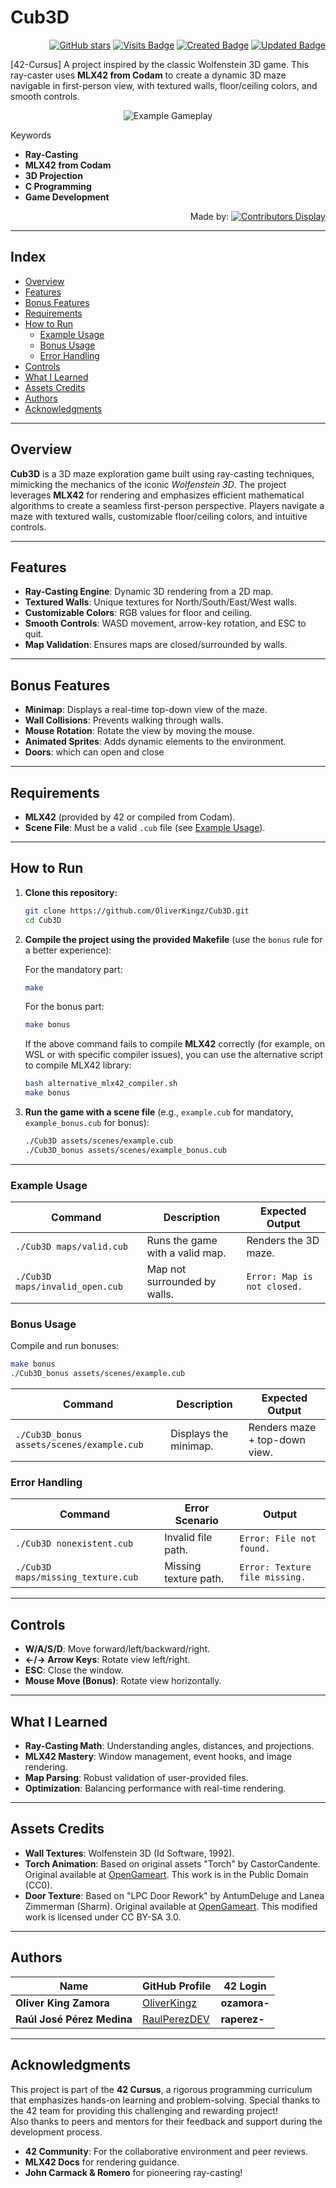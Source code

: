 # Cub3D

<div align="right">

[![GitHub stars](https://img.shields.io/github/stars/OliverKingz/Cub3D?color=brightgreen)]()
[![Visits Badge](https://badges.pufler.dev/visits/OliverKingz/Cub3D)]()
[![Created Badge](https://badges.pufler.dev/created/OliverKingz/Cub3D)]()
[![Updated Badge](https://badges.pufler.dev/updated/OliverKingz/Cub3D)]()

</div>

[42-Cursus] A project inspired by the classic Wolfenstein 3D game. This ray-caster uses **MLX42 from Codam** to create a dynamic 3D maze navigable in first-person view, with textured walls, floor/ceiling colors, and smooth controls.

<div align="center">

![Example Gameplay](assets/images/Cub3D_GB.gif)

</div>

Keywords

- **Ray-Casting**
- **MLX42 from Codam**
- **3D Projection**
- **C Programming**
- **Game Development**

<div align="right">

Made by: [![Contributors Display](https://badges.pufler.dev/contributors/OliverKingz/Cub3d?size=30&padding=5&perRow=10&bots=true)](https://github.com/RaulPerezDEV)

</div>

---

## Index

- [Overview](#overview)
- [Features](#features)
- [Bonus Features](#bonus-features)
- [Requirements](#requirements)
- [How to Run](#how-to-run)
  - [Example Usage](#example-usage)
  - [Bonus Usage](#bonus-usage)
  - [Error Handling](#error-handling)
- [Controls](#controls)
- [What I Learned](#what-i-learned)
- [Assets Credits](#assets-credits)
- [Authors](#authors)
- [Acknowledgments](#acknowledgments)

---

## Overview

**Cub3D** is a 3D maze exploration game built using ray-casting techniques, mimicking the mechanics of the iconic _Wolfenstein 3D_. The project leverages **MLX42** for rendering and emphasizes efficient mathematical algorithms to create a seamless first-person perspective. Players navigate a maze with textured walls, customizable floor/ceiling colors, and intuitive controls.

---

## Features

- **Ray-Casting Engine**: Dynamic 3D rendering from a 2D map.
- **Textured Walls**: Unique textures for North/South/East/West walls.
- **Customizable Colors**: RGB values for floor and ceiling.
- **Smooth Controls**: WASD movement, arrow-key rotation, and ESC to quit.
- **Map Validation**: Ensures maps are closed/surrounded by walls.

---

## Bonus Features

- **Minimap**: Displays a real-time top-down view of the maze.
- **Wall Collisions**: Prevents walking through walls.
- **Mouse Rotation**: Rotate the view by moving the mouse.
- **Animated Sprites**: Adds dynamic elements to the environment.
- **Doors**: which can open and close

---

## Requirements

- **MLX42** (provided by 42 or compiled from Codam).
- **Scene File**: Must be a valid `.cub` file (see [Example Usage](#example-usage)).

---

## How to Run

1. **Clone this repository:**

   ```bash
   git clone https://github.com/OliverKingz/Cub3D.git
   cd Cub3D
   ```

2. **Compile the project using the provided Makefile** (use the `bonus` rule for a better experience):

   For the mandatory part:

   ```bash
   make
   ```

   For the bonus part:

   ```bash
   make bonus
   ```

   If the above command fails to compile **MLX42** correctly (for example, on WSL or with specific compiler issues), you can use the alternative script to compile MLX42 library:

   ```bash
   bash alternative_mlx42_compiler.sh
   make bonus
   ```

3. **Run the game with a scene file** (e.g., `example.cub` for mandatory, `example_bonus.cub` for bonus):

   ```bash
   ./Cub3D assets/scenes/example.cub
   ./Cub3D_bonus assets/scenes/example_bonus.cub
   ```

---

### Example Usage

| **Command**                     | **Description**                 | **Expected Output**         |
| ------------------------------- | ------------------------------- | --------------------------- |
| `./Cub3D maps/valid.cub`        | Runs the game with a valid map. | Renders the 3D maze.        |
| `./Cub3D maps/invalid_open.cub` | Map not surrounded by walls.    | `Error: Map is not closed.` |

### Bonus Usage

Compile and run bonuses:

```bash
make bonus
./Cub3D_bonus assets/scenes/example.cub
```

| **Command**                               | **Description**       | **Expected Output**           |
| ----------------------------------------- | --------------------- | ----------------------------- |
| `./Cub3D_bonus assets/scenes/example.cub` | Displays the minimap. | Renders maze + top-down view. |

### Error Handling

| **Command**                        | **Error Scenario**    | **Output**                     |
| ---------------------------------- | --------------------- | ------------------------------ |
| `./Cub3D nonexistent.cub`          | Invalid file path.    | `Error: File not found.`       |
| `./Cub3D maps/missing_texture.cub` | Missing texture path. | `Error: Texture file missing.` |

---

## Controls

- **W/A/S/D**: Move forward/left/backward/right.
- **←/→ Arrow Keys**: Rotate view left/right.
- **ESC**: Close the window.
- **Mouse Move (Bonus)**: Rotate view horizontally.

---

## What I Learned

- **Ray-Casting Math**: Understanding angles, distances, and projections.
- **MLX42 Mastery**: Window management, event hooks, and image rendering.
- **Map Parsing**: Robust validation of user-provided files.
- **Optimization**: Balancing performance with real-time rendering.

---

## Assets Credits

- **Wall Textures**: Wolfenstein 3D (Id Software, 1992).
- **Torch Animation**: Based on original assets "Torch" by CastorCandente. Original available at [OpenGameart](https://opengameart.org/content/bartolomeos-journey-assets#comment-form). This work is in the Public Domain (CC0).
- **Door Texture**: Based on "LPC Door Rework" by AntumDeluge and Lanea Zimmerman (Sharm). Original available at [OpenGameart](https://opengameart.org/node/84409). This modified work is licensed under CC BY-SA 3.0.

---

## Authors

<div align="center">

| **Name**                   | **GitHub Profile**                              | **42 Login** |
| -------------------------- | ----------------------------------------------- | ------------ |
| **Oliver King Zamora**     | [OliverKingz](https://github.com/OliverKingz)   | **ozamora-** |
| **Raúl José Pérez Medina** | [RaulPerezDEV](https://github.com/RaulPerezDEV) | **raperez-** |

</div>

---

## Acknowledgments

This project is part of the **42 Cursus**, a rigorous programming curriculum that emphasizes hands-on learning and problem-solving. Special thanks to the 42 team for providing this challenging and rewarding project!  
Also thanks to peers and mentors for their feedback and support during the development process.

- **42 Community**: For the collaborative environment and peer reviews.
- **MLX42 Docs** for rendering guidance.
- **John Carmack & Romero** for pioneering ray-casting!
